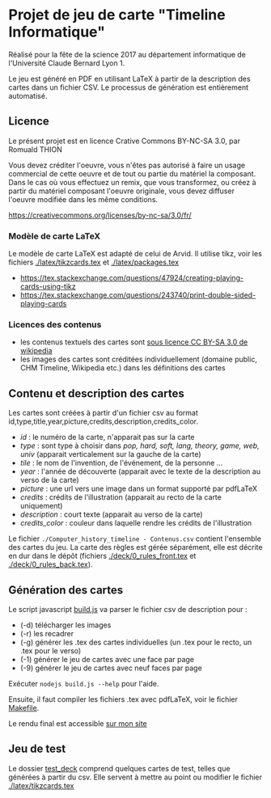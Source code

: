 # Projet de jeu de carte "Timeline Informatique"

Réalisé pour la fête de la science 2017 au département informatique de l'Université Claude Bernard Lyon 1.

Le jeu est généré en PDF en utilisant LaTeX à partir de la description des cartes dans un fichier CSV.
Le processus de génération est entièrement automatisé.

## Licence

Le présent projet est en licence Crative Commons BY-NC-SA 3.0, par Romuald THION

Vous devez créditer l'oeuvre, vous n'êtes pas autorisé à faire un usage commercial de cette oeuvre et de tout ou partie du matériel la composant. Dans le cas où vous effectuez un remix, que vous transformez, ou créez à partir du matériel composant l'oeuvre originale, vous devez diffuser l'oeuvre modifiée dans les même conditions.

https://creativecommons.org/licenses/by-nc-sa/3.0/fr/

### Modèle de carte LaTeX

Le modèle de carte LaTeX est adapté de celui de Arvid. Il utilise tikz, voir les fichiers [./latex/tikzcards.tex](./latex/tikzcards.tex) et [./latex/packages.tex](./latex/packages.tex)

 * https://tex.stackexchange.com/questions/47924/creating-playing-cards-using-tikz
 * https://tex.stackexchange.com/questions/243740/print-double-sided-playing-cards


### Licences des contenus

 * les contenus textuels des cartes sont [sous licence CC BY-SA 3.0 de wikipedia](https://fr.wikipedia.org/wiki/Wikip%C3%A9dia:Citation_et_r%C3%A9utilisation_du_contenu_de_Wikip%C3%A9dia)
 * les images des cartes sont créditées individuellement (domaine public, CHM Timeline, Wikipedia etc.) dans les définitions des cartes

 
## Contenu et description des cartes
 
Les cartes sont créées à partir d'un fichier csv au format id,type,title,year,picture,credits,description,credits_color.
 
 * *id* : le numéro de la carte, n'apparait pas sur la carte
 * *type* : sont type à choisir dans *pop, hard, soft, lang, theory, game, web, univ* (apparait verticalement sur la gauche de la carte)
 * *tile* : le nom de l'invention, de l'événement, de la personne ...
 * *year* : l'année de découverte (apparait avec le texte de la description au verso de la carte)
 * *picture* : une url vers une image dans un format supporté par pdfLaTeX
 * *credits* : crédits de l'illustration (apparait au recto de la carte uniquement)
 * *description* : court texte (apparait au verso de la carte)
 * *credits_color* : couleur dans laquelle rendre les crédits de l'illustration
 
 
Le fichier `./Computer_history_timeline - Contenus.csv` contient l'ensemble des cartes du jeu.
La carte des règles est gérée séparément, elle est décrite en dur dans le dépôt (fichiers [./deck/0_rules_front.tex](./deck/0_rules_front.tex) et  [./deck/0_rules_back.tex](./deck/0_rules_back.tex)).
 
## Génération des cartes

Le script javascript [build.js](build.js) va parser le fichier csv de description pour :

 - (-d) télécharger les images
 - (-r) les recadrer
 - (-g) générer les .tex des cartes individuelles (un .tex pour le recto, un .tex pour le verso)
 - (-1) générer le jeu de cartes avec une face par page
 - (-9) générer le jeu de cartes avec neuf faces par page
 
Exécuter `nodejs build.js --help` pour l'aide.

Ensuite, il faut compiler les fichiers .tex avec pdfLaTeX, voir le fichier [Makefile](./Makefile).

Le rendu final est accessible [sur mon site](http://liris.cnrs.fr/romuald.thion/files/Communication/Timeline/)
 
## Jeu de test

Le dossier [test_deck](test_deck) comprend quelques cartes de test, telles que générées à partir du csv. Elle servent à mettre au point ou modifier le fichier [./latex/tikzcards.tex](./latex/tikzcards.tex)


